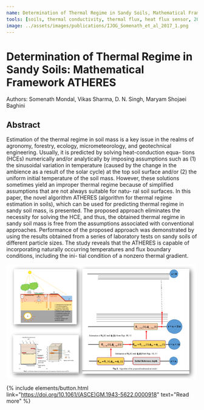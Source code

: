 ```yaml
---
name: Determination of Thermal Regime in Sandy Soils, Mathematical Framework ATHERES
tools: [soils, thermal conductivity, thermal flux, heat flux sensor, 2017]
image: ../assets/images/publications/IJOG_Somenath_et_al_2017_1.png
---
```


# Determination of Thermal Regime in Sandy Soils: Mathematical Framework ATHERES

Authors: Somenath Mondal, Vikas Sharma, D. N. Singh, Maryam Shojaei Baghini

## Abstract

Estimation of the thermal regime in soil mass is a key issue in the realms of agronomy, forestry, ecology, micrometeorology, and geotechnical engineering. Usually, it is predicted by solving heat-conduction equa- tions (HCEs) numerically and/or analytically by imposing assumptions such as (1) the sinusoidal variation in temperature (caused by the change in the ambience as a result of the solar cycle) at the top soil surface and/or (2) the uniform initial temperature of the soil mass. However, these solutions sometimes yield an improper thermal regime because of simplified assumptions that are not always suitable for natu- ral soil surfaces. In this paper, the novel algorithm ATHERES (algorithm for thermal regime estimation in soils), which can be used for predicting thermal regime in sandy soil mass, is presented. The proposed approach eliminates the necessity for solving the HCE, and thus, the obtained thermal regime in sandy soil mass is free from the assumptions associated with conventional approaches. Performance of the proposed approach was demonstrated by using the results obtained from a series of laboratory tests on sandy soils of different particle sizes. The study reveals that the ATHERES is capable of incorporating naturally occurring temperatures and flux boundary conditions, including the ini- tial condition of a nonzero thermal gradient.

![](../assets/images/publications/IJOG_Somenath_et_al_2017_2.png)

{% include elements/button.html link="https://doi.org/10.1061/(ASCE)GM.1943-5622.0000918" text="Read more" %}
